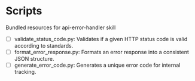 # Scripts

Bundled resources for api-error-handler skill

- [ ] validate_status_code.py: Validates if a given HTTP status code is valid according to standards.
- [ ] format_error_response.py: Formats an error response into a consistent JSON structure.
- [ ] generate_error_code.py: Generates a unique error code for internal tracking.
